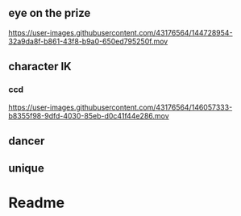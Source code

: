 ## eye on the prize



https://user-images.githubusercontent.com/43176564/144728954-32a9da8f-b861-43f8-b9a0-650ed795250f.mov



## character IK
### ccd


https://user-images.githubusercontent.com/43176564/146057333-b8355f98-9dfd-4030-85eb-d0c41f44e286.mov



## dancer

## unique

# Readme



